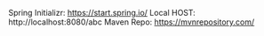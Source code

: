 Spring Initializr: https://start.spring.io/
Local HOST: http://localhost:8080/abc
Maven Repo: https://mvnrepository.com/

